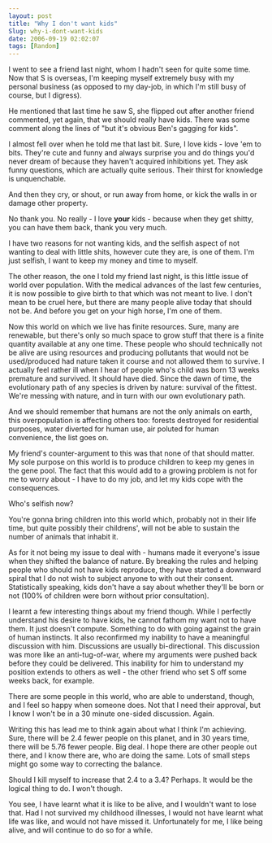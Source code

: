```yaml
---
layout: post
title: "Why I don't want kids"
Slug: why-i-dont-want-kids
date: 2006-09-19 02:02:07
tags: [Random]
---
```

I went to see a friend last night, whom I hadn't seen for quite some time. Now that S is overseas, I'm keeping myself extremely busy with my personal business (as opposed to my day-job, in which I'm still busy of course, but I digress).

He mentioned that last time he saw S, she flipped out after another friend commented, yet again, that we should really have kids. There was some comment along the lines of "but it's obvious Ben's gagging for kids".

I almost fell over when he told me that last bit. Sure, I love kids - love 'em to bits. They're cute and funny and always surprise you and do things you'd never dream of because they haven't acquired inhibitions yet. They ask funny questions, which are actually quite serious. Their thirst for knowledge is unquenchable.

And then they cry, or shout, or run away from home, or kick the walls in or damage other property.

No thank you. No really - I love **your** kids - because when they get shitty, you can have them back, thank you very much.

I have two reasons for not wanting kids, and the selfish aspect of not wanting to deal with little shits, however cute they are, is one of them. I'm just selfish, I want to keep my money and time to myself.

The other reason, the one I told my friend last night, is this little issue of world over population. With the medical advances of the last few centuries, it is now possible to give birth to that which was not meant to live. I don't mean to be cruel here, but there are many people alive today that should not be. And before you get on your high horse, I'm one of them.

Now this world on which we live has finite resources. Sure, many are renewable, but there's only so much space to grow stuff that there is a finite quantity available at any one time. These people who should technically not be alive are using resources and producing pollutants that would not be used/produced had nature taken it course and not allowed them to survive. I actually feel rather ill when I hear of people who's child was born 13 weeks premature and survived. It should have died. Since the dawn of time, the evolutionary path of any species is driven by nature: survival of the fittest. We're messing with nature, and in turn with our own evolutionary path.

And we should remember that humans are not the only animals on earth, this overpopulation is affecting others too: forests destroyed for residential purposes, water diverted for human use, air poluted for human convenience, the list goes on.

My friend's counter-argument to this was that none of that should matter. My sole purpose on this world is to produce children to keep my genes in the gene pool. The fact that this would add to a growing problem is not for me to worry about - I have to do my job, and let my kids cope with the consequences.

Who's selfish now?

You're gonna bring children into this world which, probably not in their life time, but quite possibly their childrens', will not be able to sustain the number of animals that inhabit it.

As for it not being my issue to deal with - humans made it everyone's issue when they shifted the balance of nature. By breaking the rules and helping people who should not have kids reproduce, they have started a downward spiral that I do not wish to subject anyone to with out their consent. Statistically speaking, kids don't have a say about whether they'll be born or not (100% of children were born without prior consultation).

I learnt a few interesting things about my friend though. While I perfectly understand his desire to have kids, he cannot fathom my want not to have them. It just doesn't compute. Something to do with going against the grain of human instincts. It also reconfirmed my inability to have a meaningful discussion with him. Discussions are usually bi-directional. This discussion was more like an anti-tug-of-war, where my arguments were pushed back before they could be delivered. This inability for him to understand my position extends to others as well - the other friend who set S off some weeks back, for example.

There are some people in this world, who are able to understand, though, and I feel so happy when someone does. Not that I need their approval, but I know I won't be in a 30 minute one-sided discussion. Again.

Writing this has lead me to think again about what I think I'm achieving. Sure, there will be 2.4 fewer people on this planet, and in 30 years time, there will be 5.76 fewer people. Big deal. I hope there are other people out there, and I know there are, who are doing the same. Lots of small steps might go some way to correcting the balance.

Should I kill myself to increase that 2.4 to a 3.4? Perhaps. It would be the logical thing to do. I won't though.

You see, I have learnt what it is like to be alive, and I wouldn't want to lose that. Had I not survived my childhood illnesses, I would not have learnt what life was like, and would not have missed it. Unfortunately for me, I like being alive, and will continue to do so for a while.
